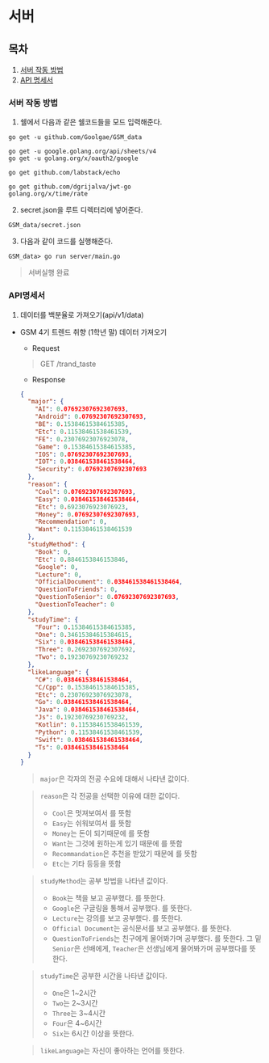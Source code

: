 # 서버

## 목차
1. [서버 작동 방법](#서버-작동-방법)
2. [API 명세서](#API명세서)

### 서버 작동 방법

1. 쉘에서 다음과 같은 쉘코드들을 모드 입력해준다.
```shell
go get -u github.com/Goolgae/GSM_data

go get -u google.golang.org/api/sheets/v4
go get -u golang.org/x/oauth2/google

go get github.com/labstack/echo

go get github.com/dgrijalva/jwt-go
golang.org/x/time/rate
```

2. secret.json을 루트 디렉터리에 넣어준다.
  ```shell
  GSM_data/secret.json
  ```

3. 다음과 같이 코드를 실행해준다.
```shell
GSM_data> go run server/main.go
```

> 서버실행 완료

### API명세서
1. 데이터를 백분율로 가져오기(api/v1/data) 
  - GSM 4기 트렌드 취향 (1학년 말) 데이터 가져오기
    - Request
    > GET /trand_taste
    
    - Response
    ```json
    {
      "major": {
        "AI": 0.07692307692307693,
        "Android": 0.07692307692307693,
        "BE": 0.15384615384615385,
        "Etc": 0.11538461538461539,
        "FE": 0.23076923076923078,
        "Game": 0.15384615384615385,
        "IOS": 0.07692307692307693,
        "IOT": 0.038461538461538464,
        "Security": 0.07692307692307693
      },
      "reason": {
        "Cool": 0.07692307692307693,
        "Easy": 0.038461538461538464,
        "Etc": 0.6923076923076923,
        "Money": 0.07692307692307693,
        "Recommendation": 0,
        "Want": 0.11538461538461539
      },
      "studyMethod": {
        "Book": 0,
        "Etc": 0.8846153846153846,
        "Google": 0,
        "Lecture": 0,
        "OfficialDocument": 0.038461538461538464,
        "QuestionToFriends": 0,
        "QuestionToSenior": 0.07692307692307693,
        "QuestionToTeacher": 0
      },
      "studyTime": {
        "Four": 0.15384615384615385,
        "One": 0.34615384615384615,
        "Six": 0.038461538461538464,
        "Three": 0.2692307692307692,
        "Two": 0.19230769230769232
      },
      "likeLanguage": {
        "C#": 0.038461538461538464,
        "C/Cpp": 0.15384615384615385,
        "Etc": 0.23076923076923078,
        "Go": 0.038461538461538464,
        "Java": 0.038461538461538464,
        "Js": 0.19230769230769232,
        "Kotlin": 0.11538461538461539,
        "Python": 0.11538461538461539,
        "Swift": 0.038461538461538464,
        "Ts": 0.038461538461538464
      }
    }
    ```
      > `major`은 각자의 전공 수요에 대해서 나타낸 값이다.
      
      > `reason`은 각 전공을 선택한 이유에 대한 값이다.
      >   - `Cool`은 멋져보여서 를 뜻함
      >   - `Easy`는 쉬워보여서 를 뜻함
      >   - `Money`는 돈이 되기때문에 를 뜻함
      >   - `Want`는 그것에 원하는게 있기 때문에 를 뜻함
      >   - `Recommandation`은 추천을 받았기 때문에 를 뜻함
      >   - `Etc`는 기타 등등을 뜻함

      > `studyMethod`는 공부 방법을 나타낸 값이다.
      >   - `Book`는 책을 보고 공부했다. 를 뜻한다.
      >   - `Google`은 구글링을 통해서 공부했다. 를 뜻한다.
      >   - `Lecture`는 강의를 보고 공부했다. 를 뜻한다.
      >   - `Official Document`는 공식문서를 보고 공부했다. 를 뜻한다.
      >   - `QuestionToFriends`는 친구에게 물어봐가며 공부했다. 를 뜻한다.
      >   그 밑 `Senior`은 선배에게, `Teacher`은 선생님에게 물어봐가며 공부했다를 뜻한다.

      > `studyTime`은 공부한 시간을 나타낸 값이다.
      >   - `One`은 1~2시간
      >   - `Two`는 2~3시간
      >   - `Three`는 3~4시간
      >   - `Four`은 4~6시간
      >   - `Six`는 6시간 이상을 뜻한다.
      
      > `likeLanguage`는 자신이 좋아하는 언어를 뜻한다.
    
